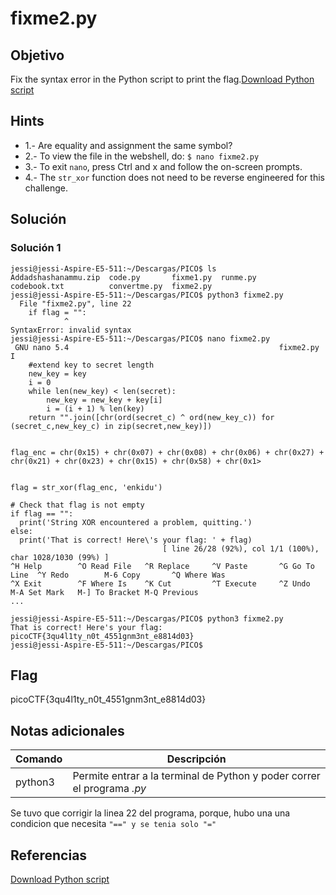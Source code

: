 # fixme2.py

## Objetivo

Fix the syntax error in the Python script to print the flag.[Download Python script](https://artifacts.picoctf.net/c/65/fixme2.py)

## Hints

* 1.- Are equality and assignment the same symbol?
* 2.- To view the file in the webshell, do: `$ nano fixme2.py`
* 3.- To exit `nano`, press Ctrl and x and follow the on-screen prompts.
* 4.- The `str_xor` function does not need to be reverse engineered for this challenge.

## Solución

### Solución 1
```
jessi@jessi-Aspire-E5-511:~/Descargas/PICO$ ls
Addadshashanammu.zip  code.py       fixme1.py  runme.py
codebook.txt          convertme.py  fixme2.py
jessi@jessi-Aspire-E5-511:~/Descargas/PICO$ python3 fixme2.py
  File "fixme2.py", line 22
    if flag = "":
            ^
SyntaxError: invalid syntax
jessi@jessi-Aspire-E5-511:~/Descargas/PICO$ nano fixme2.py
 GNU nano 5.4                                               fixme2.py                                                  I      
    #extend key to secret length
    new_key = key
    i = 0
    while len(new_key) < len(secret):
        new_key = new_key + key[i]
        i = (i + 1) % len(key)        
    return "".join([chr(ord(secret_c) ^ ord(new_key_c)) for (secret_c,new_key_c) in zip(secret,new_key)])


flag_enc = chr(0x15) + chr(0x07) + chr(0x08) + chr(0x06) + chr(0x27) + chr(0x21) + chr(0x23) + chr(0x15) + chr(0x58) + chr(0x1>

  
flag = str_xor(flag_enc, 'enkidu')

# Check that flag is not empty
if flag == "":
  print('String XOR encountered a problem, quitting.')
else:
  print('That is correct! Here\'s your flag: ' + flag)
                                  [ line 26/28 (92%), col 1/1 (100%), char 1028/1030 (99%) ]
^H Help        ^O Read File   ^R Replace     ^V Paste       ^G Go To Line  ^Y Redo        M-6 Copy       ^Q Where Was
^X Exit        ^F Where Is    ^K Cut         ^T Execute     ^Z Undo        M-A Set Mark   M-] To Bracket M-Q Previous
...

jessi@jessi-Aspire-E5-511:~/Descargas/PICO$ python3 fixme2.py
That is correct! Here's your flag: picoCTF{3qu4l1ty_n0t_4551gnm3nt_e8814d03}
jessi@jessi-Aspire-E5-511:~/Descargas/PICO$ 

```

## Flag

picoCTF{3qu4l1ty_n0t_4551gnm3nt_e8814d03}

## Notas adicionales

| Comando | Descripción |
|------------|-------------|
| python3 |  Permite entrar a la terminal de Python y poder correr el programa *.py* |
Se tuvo que corrigir la linea 22 del programa, porque, hubo una  una condicion que  necesita ```"==" y se tenia solo "="```

## Referencias

[Download Python script](https://artifacts.picoctf.net/c/65/fixme2.py)
